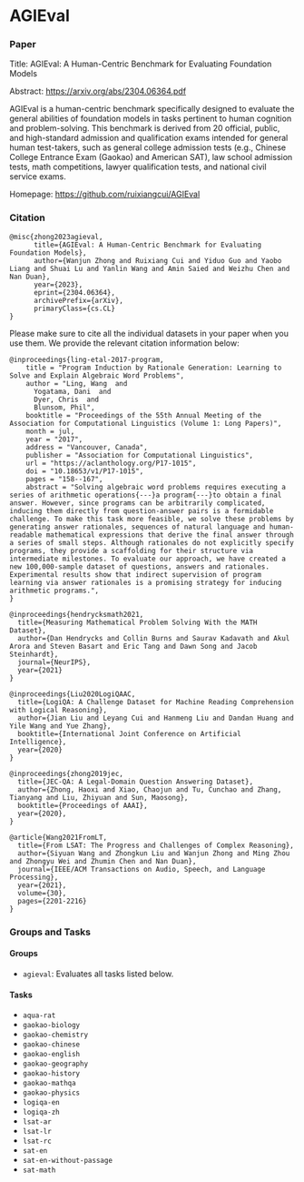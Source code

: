 # AGIEval

### Paper

Title: AGIEval: A Human-Centric Benchmark for Evaluating Foundation Models

Abstract: https://arxiv.org/abs/2304.06364.pdf

AGIEval is a human-centric benchmark specifically designed to evaluate the general abilities of foundation models in tasks pertinent to human cognition and problem-solving.
This benchmark is derived from 20 official, public, and high-standard admission and qualification exams intended for general human test-takers, such as general college admission tests (e.g., Chinese College Entrance Exam (Gaokao) and American SAT), law school admission tests, math competitions, lawyer qualification tests, and national civil service exams.

Homepage: https://github.com/ruixiangcui/AGIEval

### Citation

```
@misc{zhong2023agieval,
      title={AGIEval: A Human-Centric Benchmark for Evaluating Foundation Models},
      author={Wanjun Zhong and Ruixiang Cui and Yiduo Guo and Yaobo Liang and Shuai Lu and Yanlin Wang and Amin Saied and Weizhu Chen and Nan Duan},
      year={2023},
      eprint={2304.06364},
      archivePrefix={arXiv},
      primaryClass={cs.CL}
}
```

Please make sure to cite all the individual datasets in your paper when you use them. We provide the relevant citation information below:

```
@inproceedings{ling-etal-2017-program,
    title = "Program Induction by Rationale Generation: Learning to Solve and Explain Algebraic Word Problems",
    author = "Ling, Wang  and
      Yogatama, Dani  and
      Dyer, Chris  and
      Blunsom, Phil",
    booktitle = "Proceedings of the 55th Annual Meeting of the Association for Computational Linguistics (Volume 1: Long Papers)",
    month = jul,
    year = "2017",
    address = "Vancouver, Canada",
    publisher = "Association for Computational Linguistics",
    url = "https://aclanthology.org/P17-1015",
    doi = "10.18653/v1/P17-1015",
    pages = "158--167",
    abstract = "Solving algebraic word problems requires executing a series of arithmetic operations{---}a program{---}to obtain a final answer. However, since programs can be arbitrarily complicated, inducing them directly from question-answer pairs is a formidable challenge. To make this task more feasible, we solve these problems by generating answer rationales, sequences of natural language and human-readable mathematical expressions that derive the final answer through a series of small steps. Although rationales do not explicitly specify programs, they provide a scaffolding for their structure via intermediate milestones. To evaluate our approach, we have created a new 100,000-sample dataset of questions, answers and rationales. Experimental results show that indirect supervision of program learning via answer rationales is a promising strategy for inducing arithmetic programs.",
}

@inproceedings{hendrycksmath2021,
  title={Measuring Mathematical Problem Solving With the MATH Dataset},
  author={Dan Hendrycks and Collin Burns and Saurav Kadavath and Akul Arora and Steven Basart and Eric Tang and Dawn Song and Jacob Steinhardt},
  journal={NeurIPS},
  year={2021}
}

@inproceedings{Liu2020LogiQAAC,
  title={LogiQA: A Challenge Dataset for Machine Reading Comprehension with Logical Reasoning},
  author={Jian Liu and Leyang Cui and Hanmeng Liu and Dandan Huang and Yile Wang and Yue Zhang},
  booktitle={International Joint Conference on Artificial Intelligence},
  year={2020}
}

@inproceedings{zhong2019jec,
  title={JEC-QA: A Legal-Domain Question Answering Dataset},
  author={Zhong, Haoxi and Xiao, Chaojun and Tu, Cunchao and Zhang, Tianyang and Liu, Zhiyuan and Sun, Maosong},
  booktitle={Proceedings of AAAI},
  year={2020},
}

@article{Wang2021FromLT,
  title={From LSAT: The Progress and Challenges of Complex Reasoning},
  author={Siyuan Wang and Zhongkun Liu and Wanjun Zhong and Ming Zhou and Zhongyu Wei and Zhumin Chen and Nan Duan},
  journal={IEEE/ACM Transactions on Audio, Speech, and Language Processing},
  year={2021},
  volume={30},
  pages={2201-2216}
}
```

### Groups and Tasks

#### Groups

- `agieval`: Evaluates all tasks listed below.

#### Tasks

- `aqua-rat`
- `gaokao-biology`
- `gaokao-chemistry`
- `gaokao-chinese`
- `gaokao-english`
- `gaokao-geography`
- `gaokao-history`
- `gaokao-mathqa`
- `gaokao-physics`
- `logiqa-en`
- `logiqa-zh`
- `lsat-ar`
- `lsat-lr`
- `lsat-rc`
- `sat-en`
- `sat-en-without-passage`
- `sat-math`
